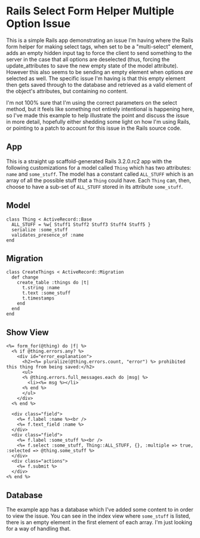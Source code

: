 # Rails Select Form Helper Multiple Option Issue

This is a simple Rails app demonstrating an issue I'm having where the Rails form
helper for making select tags, when set to be a "multi-select" element, adds an empty
hidden input tag to force the client to send something to the server in the case
that all options are deselected (thus, forcing the update_attributes to save the new
empty state of the model attribute). However this also seems to be sending an empty element
when options *are* selected as well. The specific issue I'm having is that this empty
element then gets saved through to the database and retrieved as a valid element of the
object's attributes, but containing no content.

I'm not 100% sure that I'm using the correct parameters on the select method, but it 
feels like something not entirely intentional is happening here, so I've made this
example to help illustrate the point and discuss the issue in more detail, hopefully
either shedding some light on how I'm using Rails, or pointing to a patch to account
for this issue in the Rails source code.

## App

This is a straight up scaffold-generated Rails 3.2.0.rc2 app with the following 
customizations for a model called `Thing` which has two attributes: `name` and `some_stuff`. 
The model has a constant called `ALL_STUFF` which is an array of all the possible
stuff that a `Thing` could have. Each `Thing` can, then, choose to have a sub-set of 
`ALL_STUFF` stored in its attribute `some_stuff`.

## Model

    class Thing < ActiveRecord::Base
      ALL_STUFF = %w{ Stuff1 Stuff2 Stuff3 Stuff4 Stuff5 }
      serialize :some_stuff
      validates_presence_of :name
    end
    
## Migration

    class CreateThings < ActiveRecord::Migration
      def change
        create_table :things do |t|
          t.string :name
          t.text :some_stuff
          t.timestamps
        end
      end
    end
    
## Show View

    <%= form_for(@thing) do |f| %>
      <% if @thing.errors.any? %>
        <div id="error_explanation">
          <h2><%= pluralize(@thing.errors.count, "error") %> prohibited this thing from being saved:</h2>
          <ul>
          <% @thing.errors.full_messages.each do |msg| %>
            <li><%= msg %></li>
          <% end %>
          </ul>
        </div>
      <% end %>

      <div class="field">
        <%= f.label :name %><br />
        <%= f.text_field :name %>
      </div>
      <div class="field">
        <%= f.label :some_stuff %><br />
        <%= f.select :some_stuff, Thing::ALL_STUFF, {}, :multiple => true, :selected => @thing.some_stuff %>
      </div>
      <div class="actions">
        <%= f.submit %>
      </div>
    <% end %>

## Database

The example app has a database which I've added some content to in order to view the issue.
You can see in the index view where `some_stuff` is listed, there is an empty element in the
first element of each array. I'm just looking for a way of handling that.